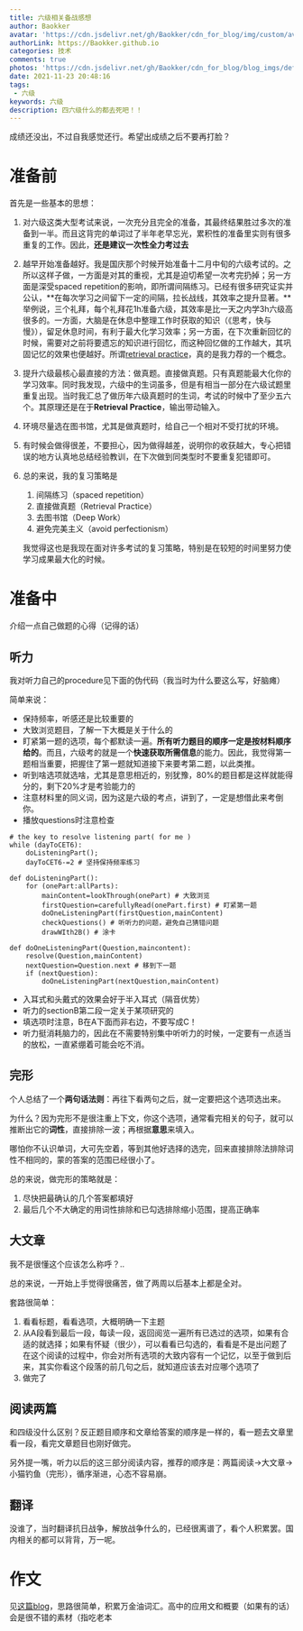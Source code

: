 ```yaml
---
title: 六级相关备战感想
author: Baokker
avatar: 'https://cdn.jsdelivr.net/gh/Baokker/cdn_for_blog/img/custom/avatar.jpg'
authorLink: https://Baokker.github.io
categories: 技术
comments: true
photos: 'https://cdn.jsdelivr.net/gh/Baokker/cdn_for_blog/blog_imgs/defaultImages.jpg'
date: 2021-11-23 20:48:16
tags:
 - 六级
keywords: 六级
description: 四六级什么的都去死吧！！
---
```


成绩还没出，不过自我感觉还行。希望出成绩之后不要再打脸？

# 准备前

首先是一些基本的思想：

1. 对六级这类大型考试来说，一次充分且完全的准备，其最终结果胜过多次的准备到一半。而且这背完的单词过了半年老早忘光，累积性的准备里实则有很多重复的工作。因此，**还是建议一次性全力考过去**

2. 越早开始准备越好。我是国庆那个时候开始准备十二月中旬的六级考试的。之所以这样子做，一方面是对其的重视，尤其是迫切希望一次考完扔掉；另一方面是深受spaced repetition的影响，即所谓间隔练习。已经有很多研究证实并公认，**在每次学习之间留下一定的间隔，拉长战线，其效率之提升显著。**举例说，三个礼拜，每个礼拜花1h准备六级，其效率是比一天之内学3h六级高很多的。一方面，大脑是在休息中整理工作时获取的知识（《思考，快与慢》），留足休息时间，有利于最大化学习效率；另一方面，在下次重新回忆的时候，需要对之前将要遗忘的知识进行回忆，而这种回忆做的工作越大，其巩固记忆的效果也便越好。所谓[retrieval practice](https://www.youtube.com/watch?v=ZO8abw3DHxs)，真的是我力荐的一个概念。

3. 提升六级最核心最直接的方法：做真题。直接做真题。只有真题能最大化你的学习效率。同时我发现，六级中的生词虽多，但是有相当一部分在六级试题里重复出现。当时我汇总了做历年六级真题时的生词，考试的时候中了至少五六个。其原理还是在于**Retrieval Practice**，输出带动输入。

4. 环境尽量选在图书馆，尤其是做真题时，给自己一个相对不受打扰的环境。

5. 有时候会做得很差，不要担心，因为做得越差，说明你的收获越大，专心把错误的地方认真地总结经验教训，在下次做到同类型时不要重复犯错即可。

6. 总的来说，我的复习策略是

   1. 间隔练习（spaced repetition）
   2. 直接做真题（Retrieval Practice）
   3. 去图书馆（Deep Work）
   4. 避免完美主义（avoid perfectionism）

   我觉得这也是我现在面对许多考试的复习策略，特别是在较短的时间里努力使学习成果最大化的时候。



# 准备中

介绍一点自己做题的心得（记得的话）

## 听力

我对听力自己的procedure见下面的伪代码（我当时为什么要这么写，好脑瘫）

简单来说：

- 保持频率，听感还是比较重要的
- 大致浏览题目，了解一下大概是关于什么的
- 盯紧第一题的选项，每个都默读一遍。**所有听力题目的顺序一定是按材料顺序给的**。而且，六级考的就是一个**快速获取所需信息**的能力。因此，我觉得第一题相当重要，把握住了第一题就知道接下来要考第二题，以此类推。
- 听到啥选项就选啥，尤其是意思相近的，别犹豫，80%的题目都是这样就能得分的，剩下20%才是考验能力的
- 注意材料里的同义词，因为这是六级的考点，讲到了，一定是想借此来考倒你。
- 播放questions时注意检查

```luanqibazao
# the key to resolve listening part( for me )
while (dayToCET6):
	doListeningPart();
	dayToCET6-=2 # 坚持保持频率练习
	
def doListeningPart():
	for (onePart:allParts):
        mainContent=lookThrough(onePart) # 大致浏览
        firstQuestion=carefullyRead(onePart.first) # 盯紧第一题
        doOneListeningPart(firstQuestion,mainContent)
        checkQuestions() # 听听力的问题，避免自己猜错问题
        drawWIth2B() # 涂卡
	
def doOneListeningPart(Question,maincontent):
	resolve(Question,mainContent)
	nextQuestion=Question.next # 移到下一题
	if (nextQuestion):
		doOneListeningPart(nextQuestion,mainContent)
```



- 入耳式和头戴式的效果会好于半入耳式（隔音优势）
- 听力的sectionB第二段一定关于某项研究的
- 填选项时注意，B在A下面而非右边，不要写成C！
- 听力挺消耗脑力的，因此在不需要特别集中听听力的时候，一定要有一点适当的放松，一直紧绷着可能会吃不消。



## 完形

个人总结了一个**两句话法则**：再往下看两句之后，就一定要把这个选项选出来。

为什么？因为完形不是很注重上下文，你这个选项，通常看完相关的句子，就可以推断出它的**词性**，直接排除一波；再根据**意思**来填入。

哪怕你不认识单词，大可先空着，等到其他好选择的选完，回来直接排除法排除词性不相同的，蒙的答案的范围已经很小了。

总的来说，做完形的策略就是：

1. 尽快把最确认的几个答案都填好
2. 最后几个不大确定的用词性排除和已勾选排除缩小范围，提高正确率

## 大文章

我不是很懂这个应该怎么称呼？..

总的来说，一开始上手觉得很痛苦，做了两周以后基本上都是全对。

套路很简单：

1. 看看标题，看看选项，大概明确一下主题
2. 从A段看到最后一段，每读一段，返回阅览一遍所有已选过的选项，如果有合适的就选择；如果有怀疑（很少），可以看看已勾选的，看看是不是出问题了
   在这个阅读的过程中，你会对所有选项的大致内容有一个记忆，以至于做到后来，其实你看这个段落的前几句之后，就知道应该去对应哪个选项了
3. 做完了

## 阅读两篇

和四级没什么区别？反正题目顺序和文章给答案的顺序是一样的，看一题去文章里看一段，看完文章题目也刚好做完。

另外提一嘴，听力以后的这三部分阅读内容，推荐的顺序是：两篇阅读->大文章->小猫钓鱼（完形），循序渐进，心态不容易崩。

## 翻译

没谁了，当时翻译抗日战争，解放战争什么的，已经很离谱了，看个人积累罢。国内相关的都可以背背，万一呢。



# 作文

见[这篇blog](https://baokker.github.io/2021/12/01/%E3%80%90%E8%87%AA%E7%94%A8%E3%80%91%E5%85%AD%E7%BA%A7%E5%86%99%E4%BD%9C%E7%9B%B8%E5%85%B3%E6%95%B4%E7%90%86/)，思路很简单，积累万金油词汇。高中的应用文和概要（如果有的话）会是很不错的素材（指吃老本
